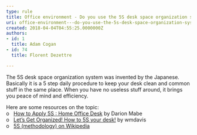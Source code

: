 ```yaml
---
type: rule
title: Office environment - Do you use the 5S desk space organization system invented by the Japanese?
uri: office-environment---do-you-use-the-5s-desk-space-organization-system-invented-by-the-japanese
created: 2018-04-04T04:55:25.0000000Z
authors:
- id: 1
  title: Adam Cogan
- id: 74
  title: Florent Dezettre

---
```




<span class='intro'> <p>

The 5S desk space organization system was
invented by the Japanese. Basically it is a 5 step daily procedure to keep your
desk clean and common stuff in the same place. When you have no useless stuff
around, it brings you peace of mind and efficiency.

</p> </span>

<p>​Here are some resources on the topic&#58;<br>o&#160;&#160; <span lang="https&#58;//goleansixsigma.com/apply-5s-home-office-desk/"><a href="https&#58;//goleansixsigma.com/apply-5s-home-office-desk/">How to Apply 5S &#58; Home Office Desk</a></span> by Darion Mabe<br>o&#160;&#160; <a href="https&#58;//blogs.mtu.edu/improvement/2011/08/17/let%E2%80%99s-get-organized-how-to-5s-your-desk/">Let’s Get Organized! How to 5S your desk!</a> by wmdavis<br>o&#160;&#160; <a href="https&#58;//en.wikipedia.org/wiki/5S_%28methodology%29">5S (methodology) on Wikipedia</a></p>


